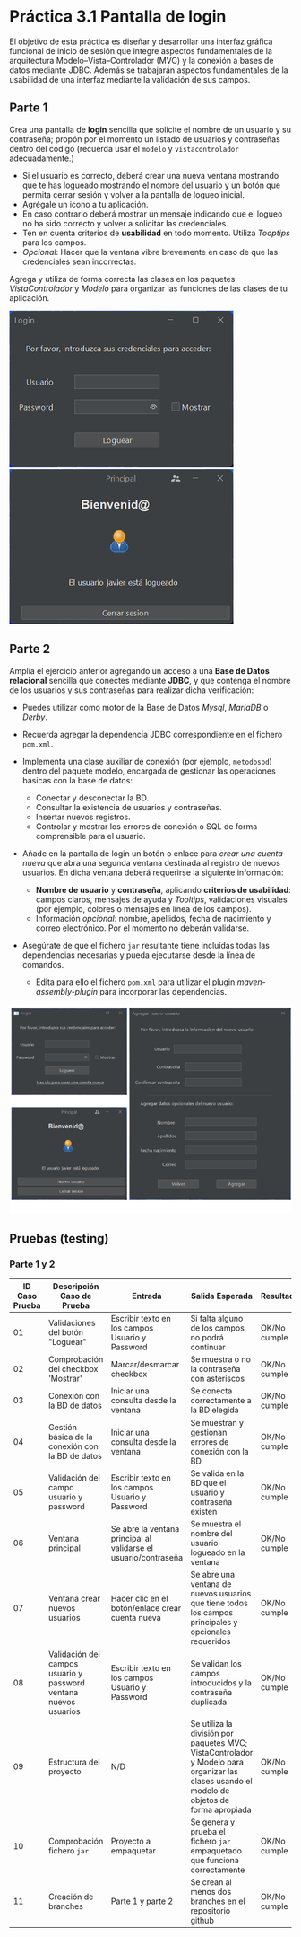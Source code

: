 # Práctica 3.1 Pantalla de login

El objetivo de esta práctica es diseñar y desarrollar una interfaz gráfica funcional de inicio de sesión que integre aspectos fundamentales de la arquitectura Modelo–Vista–Controlador (MVC) y la conexión a bases de datos mediante JDBC. Además se trabajarán aspectos fundamentales de la usabilidad de una interfaz mediante la validación de sus campos.

## Parte 1

Crea una pantalla de **login** sencilla que solicite el nombre de un usuario y su contraseña; propón por el momento un listado de usuarios y contraseñas dentro del código (recuerda usar el `modelo` y `vistacontrolador` adecuadamente.)
- Si el usuario es correcto, deberá crear una nueva ventana mostrando que te has logueado mostrando el nombre del usuario y un botón que permita cerrar sesión y volver a la pantalla de logueo inicial.
- Agrégale un icono a tu aplicación.
- En caso contrario deberá mostrar un mensaje indicando que el logueo no ha sido correcto y volver a solicitar las credenciales. 
- Ten en cuenta criterios de **usabilidad** en todo momento. Utiliza *Tooptips* para los campos.
- *Opcional*: Hacer que la ventana vibre brevemente en caso de que las credenciales sean incorrectas.

Agrega y utiliza de forma correcta las clases en los paquetes *VistaControlador* y *Modelo* para organizar las funciones de las clases de tu aplicación.

![](media/05a6f0e7b87c4893f589def93ec7388d.png) ![](media/97e6f7691fc01c201777beb206893ea7.png)

## Parte 2

Amplía el ejercicio anterior agregando un acceso a una **Base de Datos relacional** sencilla que conectes mediante **JDBC**, y que contenga el nombre de los usuarios y sus contraseñas para realizar dicha verificación:
- Puedes utilizar como motor de la Base de Datos *Mysql*, *MariaDB* o *Derby*.
- Recuerda agregar la dependencia JDBC correspondiente en el fichero `pom.xml`.
- Implementa una clase auxiliar de conexión (por ejemplo, `metodosbd`) dentro del paquete modelo, encargada de gestionar las operaciones básicas con la base de datos:
	- Conectar y desconectar la BD.
	- Consultar la existencia de usuarios y contraseñas.
	- Insertar nuevos registros.
	- Controlar y mostrar los errores de conexión o SQL de forma comprensible para el usuario.


- Añade en la pantalla de login un botón o enlace para *crear una cuenta nueva* que abra una segunda ventana destinada al registro de nuevos usuarios. En dicha ventana deberá requerirse la siguiente información:
	-  **Nombre de usuario** y **contraseña**, aplicando **criterios de usabilidad**: campos claros, mensajes de ayuda y *Tooltips*, validaciones visuales (por ejemplo, colores o mensajes en línea de los campos).
	-  Información *opcional*: nombre, apellidos, fecha de nacimiento y correo electrónico. Por el momento no deberán validarse.

- Asegúrate de que el fichero `jar` resultante tiene incluídas todas las dependencias necesarias y pueda ejecutarse desde la línea de comandos. 
	- Edita para ello el fichero `pom.xml` para utilizar el plugin *maven-assembly-plugin* para incorporar las dependencias.

![](media/702a2963751b73f63199fb0a32c401ee.png)


## Pruebas (testing)

### Parte 1 y 2

| ID Caso Prueba | Descripción Caso de Prueba                     | Entrada                                 | Salida Esperada                                                           | Resultado   |
|----------------|-----------------------------------------------|-----------------------------------------|---------------------------------------------------------------------------|-------------|
| 01             | Validaciones del botón "Loguear"               | Escribir texto en los campos Usuario y Password     | Si falta alguno de los campos no podrá continuar                  | OK/No cumple|
| 02             | Comprobación del checkbox 'Mostrar'           | Marcar/desmarcar checkbox     | Se muestra o no la contraseña con asteriscos                      | OK/No cumple|
| 03             | Conexión con la BD de datos                          | Iniciar una consulta desde la ventana   | Se conecta correctamente a la BD elegida | OK/No cumple|
| 04             | Gestión básica de la conexión con la BD de datos                          | Iniciar una consulta desde la ventana   | Se muestran y gestionan errores de conexión con la BD | OK/No cumple|
| 05             | Validación del campo usuario y password    | Escribir texto en los campos Usuario y Password     | Se valida en la BD que el usuario y contraseña existen | OK/No cumple|
| 06             | Ventana principal                     | Se abre la ventana principal al validarse el usuario/contraseña | Se muestra el nombre del usuario logueado en la ventana | OK/No cumple|
| 07             | Ventana crear nuevos usuarios                        | Hacer clic en el botón/enlace crear cuenta nueva   | Se abre una ventana de nuevos usuarios que tiene todos los campos principales y opcionales requeridos | OK/No cumple|
| 08             | Validación del campos usuario y password ventana nuevos usuarios   | Escribir texto en los campos Usuario y Password     | Se validan los campos introducidos y la contraseña duplicada | OK/No cumple|
| 09             | Estructura del proyecto                        | N/D   | Se utiliza la división por paquetes MVC; VistaControlador y Modelo para organizar las clases usando el modelo de objetos de forma apropiada | OK/No cumple|
| 10             | Comprobación fichero `jar`                        | Proyecto a empaquetar   | Se genera y prueba el fichero `jar` empaquetado que funciona correctamente | OK/No cumple|
| 11             | Creación de branches                        | Parte 1 y parte 2   | Se crean al menos dos branches en el repositorio github | OK/No cumple|






